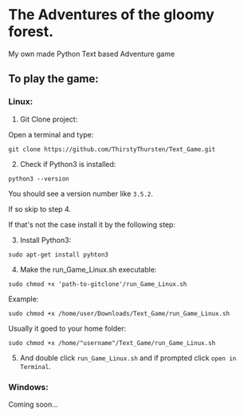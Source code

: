 # The Adventures of the gloomy forest.
My own made Python Text based Adventure game

## To play the game:

### Linux:
1. Git Clone project:

Open a terminal and type:
```
git clone https://github.com/ThirstyThursten/Text_Game.git
```

2. Check if Python3 is installed:
```
python3 --version
```
You should see a version number like ```3.5.2```.

If so skip to step 4.

If that's not the case install it by the following step:


3. Install Python3:
```
sudo apt-get install pyhton3
```


4. Make the run_Game_Linux.sh executable:
```
sudo chmod +x 'path-to-gitclone'/run_Game_Linux.sh
```

Example:
```
sudo chmod +x /home/user/Downloads/Text_Game/run_Game_Linux.sh
```
Usually it goed to your home folder:
```
sudo chmod +x /home/"username"/Text_Game/run_Game_Linux.sh
```

5. And double click ```run_Game_Linux.sh``` and if prompted click ```open in Terminal```.


### Windows:
Coming soon...
